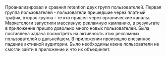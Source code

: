 Проанализировал и сравнил retention двух групп пользователей. Первая группа пользователей - пользователи пришедшие через платный трафик, вторая группа - те кто пришел через органические каналы.
Маркетологи запустили массивную рекламную кампанию, в результате в приложение пришло довольно много новых пользователей.
Была поставлена задача посмотреть на активность этих рекламных пользователей в дальнейшем.
В приложении произошло внезапное падение активной аудитории. Было необходимы какие пользователи не смогли зайти в приложение и что их объединяет.
